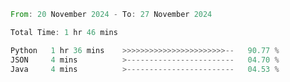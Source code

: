 <!--START_SECTION:waka-->

```rust
From: 20 November 2024 - To: 27 November 2024

Total Time: 1 hr 46 mins

Python   1 hr 36 mins    >>>>>>>>>>>>>>>>>>>>>>>--   90.77 %
JSON     4 mins          >------------------------   04.70 %
Java     4 mins          >------------------------   04.53 %
```

<!--END_SECTION:waka-->
